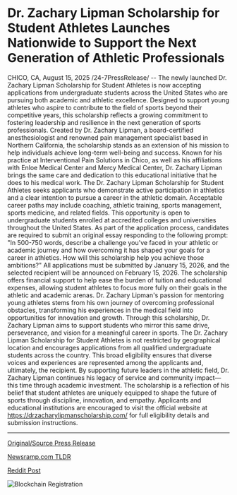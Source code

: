 # Dr. Zachary Lipman Scholarship for Student Athletes Launches Nationwide to Support the Next Generation of Athletic Professionals

CHICO, CA, August 15, 2025 /24-7PressRelease/ -- The newly launched Dr. Zachary Lipman Scholarship for Student Athletes is now accepting applications from undergraduate students across the United States who are pursuing both academic and athletic excellence. Designed to support young athletes who aspire to contribute to the field of sports beyond their competitive years, this scholarship reflects a growing commitment to fostering leadership and resilience in the next generation of sports professionals.  Created by Dr. Zachary Lipman, a board-certified anesthesiologist and renowned pain management specialist based in Northern California, the scholarship stands as an extension of his mission to help individuals achieve long-term well-being and success. Known for his practice at Interventional Pain Solutions in Chico, as well as his affiliations with Enloe Medical Center and Mercy Medical Center, Dr. Zachary Lipman brings the same care and dedication to this educational initiative that he does to his medical work.  The Dr. Zachary Lipman Scholarship for Student Athletes seeks applicants who demonstrate active participation in athletics and a clear intention to pursue a career in the athletic domain. Acceptable career paths may include coaching, athletic training, sports management, sports medicine, and related fields. This opportunity is open to undergraduate students enrolled at accredited colleges and universities throughout the United States.  As part of the application process, candidates are required to submit an original essay responding to the following prompt:  "In 500-750 words, describe a challenge you've faced in your athletic or academic journey and how overcoming it has shaped your goals for a career in athletics. How will this scholarship help you achieve those ambitions?"  All applications must be submitted by January 15, 2026, and the selected recipient will be announced on February 15, 2026. The scholarship offers financial support to help ease the burden of tuition and educational expenses, allowing student athletes to focus more fully on their goals in the athletic and academic arenas.  Dr. Zachary Lipman's passion for mentoring young athletes stems from his own journey of overcoming professional obstacles, transforming his experiences in the medical field into opportunities for innovation and growth. Through this scholarship, Dr. Zachary Lipman aims to support students who mirror this same drive, perseverance, and vision for a meaningful career in sports.  The Dr. Zachary Lipman Scholarship for Student Athletes is not restricted by geographical location and encourages applications from all qualified undergraduate students across the country. This broad eligibility ensures that diverse voices and experiences are represented among the applicants and, ultimately, the recipient.  By supporting future leaders in the athletic field, Dr. Zachary Lipman continues his legacy of service and community impact—this time through academic investment. The scholarship is a reflection of his belief that student athletes are uniquely equipped to shape the future of sports through discipline, innovation, and empathy.  Applicants and educational institutions are encouraged to visit the official website at https://drzacharylipmanscholarship.com/ for full eligibility details and submission instructions. 

---

[Original/Source Press Release](https://www.24-7pressrelease.com/press-release/525891/dr-zachary-lipman-scholarship-for-student-athletes-launches-nationwide-to-support-the-next-generation-of-athletic-professionals)
                    

[Newsramp.com TLDR](https://newsramp.com/curated-news/dr-zachary-lipman-launches-scholarship-for-aspiring-student-athletes/9b65ab8167bade9c1639ec3cc5b66ca2) 

 



[Reddit Post](https://www.reddit.com/r/Leadership_Management/comments/1mqqs7w/dr_zachary_lipman_launches_scholarship_for/) 



![Blockchain Registration](https://cdn.newsramp.app/24-7PressRelease/qrcode/258/15/pitapicopY3Q.webp)